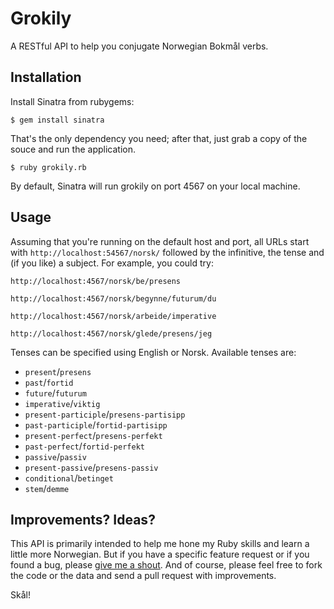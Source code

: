 Grokily
=======

A RESTful API to help you conjugate Norwegian Bokmål verbs.

Installation
------------

Install Sinatra from rubygems:

    $ gem install sinatra

That's the only dependency you need; after that, just grab a copy of the souce
and run the application.

    $ ruby grokily.rb 

By default, Sinatra will run grokily on port 4567 on your local machine.

Usage
-----

Assuming that you're running on the default host and port, all URLs start with
`http://localhost:54567/norsk/` followed by the infinitive, the tense and (if you
like) a subject. For example, you could try:

    http://localhost:4567/norsk/be/presens

    http://localhost:4567/norsk/begynne/futurum/du

    http://localhost:4567/norsk/arbeide/imperative

    http://localhost:4567/norsk/glede/presens/jeg

Tenses can be specified using English or Norsk. Available tenses are:

* `present`/`presens`
* `past`/`fortid`
* `future`/`futurum`
* `imperative`/`viktig`
* `present-participle`/`presens-partisipp`
* `past-participle`/`fortid-partisipp`
* `present-perfect`/`presens-perfekt`
* `past-perfect`/`fortid-perfekt`
* `passive`/`passiv`
* `present-passive`/`presens-passiv`
* `conditional`/`betinget` 
* `stem`/`demme`

Improvements? Ideas?
--------------------

This API is primarily intended to help me hone my Ruby skills and learn
a little more Norwegian. But if you have a specific feature request or if
you found a bug, please [give me a shout](web@benjaminasmith.com). And of
course, please feel free to fork the code or the data and send a pull
request with improvements.

Skål!
